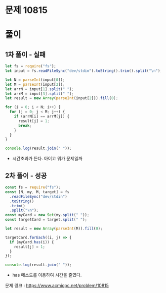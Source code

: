 # 문제 10815

# 풀이

## 1차 풀이 - 실패

```javascript
let fs = require("fs");
let input = fs.readFileSync("dev/stdin").toString().trim().split("\n");

let N = parseInt(input[0]);
let M = parseInt(input[2]);
let arrN = input[1].split(" ");
let arrM = input[3].split(" ");
let result = new Array(parseInt(input[2])).fill(0);

for (i = 0; i < N; i++) {
  for (j = 0; j < M; j++) {
    if (arrN[i] == arrM[j]) {
      result[j] = 1;
      break;
    }
  }
}

console.log(result.join(" "));
```

- 시간초과가 뜬다. 아이고 뭐가 문제일까

## 2차 풀이 - 성공

```javascript
const fs = require("fs");
const [N, my, M, target] = fs
  .readFileSync("dev/stdin")
  .toString()
  .trim()
  .split("\n");
const myCard = new Set(my.split(" "));
const targetCard = target.split(" ");

let result = new Array(parseInt(M)).fill(0);

targetCard.forEach((i, j) => {
  if (myCard.has(i)) {
    result[j] = 1;
  }
});

console.log(result.join(" "));
```

- has 메소드를 이용하여 시간을 줄였다.

문제 링크 : https://www.acmicpc.net/problem/10815
